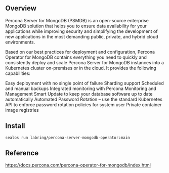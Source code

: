 ## Overview

Percona Server for MongoDB (PSMDB) is an open-source enterprise MongoDB solution that helps you to ensure data availability for your applications while improving security and simplifying the development of new applications in the most demanding public, private, and hybrid cloud environments.

Based on our best practices for deployment and configuration, Percona Operator for MongoDB contains everything you need to quickly and consistently deploy and scale Percona Server for MongoDB instances into a Kubernetes cluster on-premises or in the cloud. It provides the following capabilities:

Easy deployment with no single point of failure
Sharding support
Scheduled and manual backups
Integrated monitoring with Percona Monitoring and Management
Smart Update to keep your database software up to date automatically
Automated Password Rotation – use the standard Kubernetes API to enforce password rotation policies for system user
Private container image registries


## Install
```
sealos run labring/percona-server-mongodb-operator:main
```

## Reference
https://docs.percona.com/percona-operator-for-mongodb/index.html
